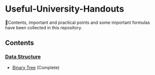 # Useful-University-Handouts
📔Contents, important and practical points and some important formulas have been collected in this repository.

## Contents

### [Data Structure](Data%20Structure/)
- [Binary Tree](Data%20Structure/Binary%20Tree/BinaryTree.md) (Complete)
